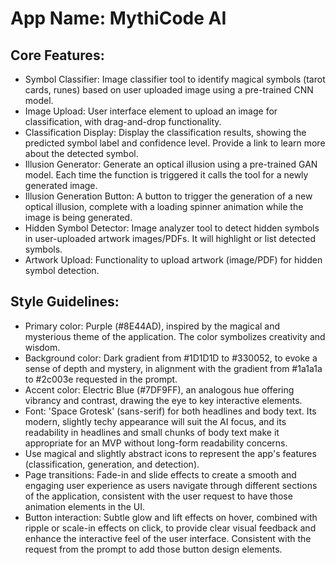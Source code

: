 # **App Name**: MythiCode AI

## Core Features:

- Symbol Classifier: Image classifier tool to identify magical symbols (tarot cards, runes) based on user uploaded image using a pre-trained CNN model.
- Image Upload: User interface element to upload an image for classification, with drag-and-drop functionality.
- Classification Display: Display the classification results, showing the predicted symbol label and confidence level. Provide a link to learn more about the detected symbol.
- Illusion Generator: Generate an optical illusion using a pre-trained GAN model.  Each time the function is triggered it calls the tool for a newly generated image.
- Illusion Generation Button: A button to trigger the generation of a new optical illusion, complete with a loading spinner animation while the image is being generated.
- Hidden Symbol Detector: Image analyzer tool to detect hidden symbols in user-uploaded artwork images/PDFs. It will highlight or list detected symbols.
- Artwork Upload: Functionality to upload artwork (image/PDF) for hidden symbol detection.

## Style Guidelines:

- Primary color: Purple (#8E44AD), inspired by the magical and mysterious theme of the application. The color symbolizes creativity and wisdom.
- Background color: Dark gradient from #1D1D1D to #330052, to evoke a sense of depth and mystery, in alignment with the gradient from #1a1a1a to #2c003e requested in the prompt. 
- Accent color: Electric Blue (#7DF9FF), an analogous hue offering vibrancy and contrast, drawing the eye to key interactive elements.
- Font: 'Space Grotesk' (sans-serif) for both headlines and body text. Its modern, slightly techy appearance will suit the AI focus, and its readability in headlines and small chunks of body text make it appropriate for an MVP without long-form readability concerns. 
- Use magical and slightly abstract icons to represent the app's features (classification, generation, and detection).
- Page transitions: Fade-in and slide effects to create a smooth and engaging user experience as users navigate through different sections of the application, consistent with the user request to have those animation elements in the UI.
- Button interaction: Subtle glow and lift effects on hover, combined with ripple or scale-in effects on click, to provide clear visual feedback and enhance the interactive feel of the user interface. Consistent with the request from the prompt to add those button design elements.